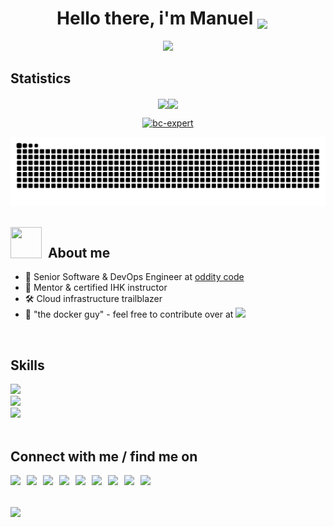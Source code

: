 <h1 align="center">Hello there, i'm Manuel <img src="https://media.giphy.com/media/hvRJCLFzcasrR4ia7z/giphy.gif" width="35" style="display: inline-block; vertical-align: bottom;"></h1>
<p align="center">
  <img src="https://readme-typing-svg.herokuapp.com/?lines=Laravel%20Developer;DevOps%20Engineer;instructor%20for%202%20apprentices;10%2B%20years%20of%20coding%20experience&font=Pacifico&center=true&width=650&height=120&color=58a6ff&vCenter=true&size=40%22">

<h2>Statistics</h2>
<p align="center"><img align="center" height="165px" src="https://github-readme-stats.vercel.app/api?username=mashb1t&count_private=true&show_icons=true&theme=tokyonight" /><img align="center" height="165px" src="https://github-readme-stats.vercel.app/api/top-langs/?username=mashb1t&layout=compact&theme=aura&langs_count=9" />
</p>
<p align="center"><a href="https://github.com/ryo-ma/github-profile-trophy"><img src="https://github-profile-trophy.vercel.app/?username=mashb1t&theme=tokyonight&no-frame=true&row=1&&margin-w=30&no-bg=true" alt="bc-expert" /></a></p>
<p align="center"><img src="https://raw.githubusercontent.com/mashb1t/mashb1t/output/github-contribution-grid-snake.svg" /></p>
<br>

<img align="left" src = "https://user-images.githubusercontent.com/63050133/156777293-72a6e681-2582-4a9d-ad92-09d1181d47c7.gif" width=50px height=50px>

<h2 align="left" font-weight="bold">&nbsp;&nbsp;About me</h2>

<ul>
  <li>💼 Senior Software & DevOps Engineer at <a href="https://www.odt.net/en/">oddity code</a></li>
  <li>📖 Mentor & certified IHK instructor</li>
  <li>🛠️ Cloud infrastructure trailblazer</li>
  <li>🐳 "the docker guy" - feel free to contribute over at <a href="https://github.com/veggiemonk/awesome-docker" style="vertical-align:text-bottom; display: inline-block;"><img src="https://awesome.re/badge.svg" /></a></li>
</ul>

<br>

<h2 align="left">Skills</h2>

<img src="https://skillicons.dev/icons?i=aws,kubernetes,ansible,linux,docker,grafana" /><br>
<img src="https://skillicons.dev/icons?i=html,php,laravel,graphql,nginx,mysql,redis,css,js" /><br>
<img src="https://skillicons.dev/icons?i=git,github,gitlab,raspberrypi,idea" /><br><br>

<h2 align="left">Connect with me / find me on</h2>
<p style="display: flex;">
  <a target="_blank" href="https://www.xing.com/profile/Manuel_Schmid39">
    <img width="48" src="https://camo.githubusercontent.com/c8a9c5b414cd812ad6a97a46c29af67239ddaeae08c41724ff7d945fb4c047e5/68747470733a2f2f6564656e742e6769746875622e696f2f537570657254696e7949636f6e732f696d616765732f7376672f6c696e6b6564696e2e737667">
  </a>
  <a style="margin-left: 10px;" target="_blank" href="https://www.linkedin.com/in/mashb1t/">
    <img width="48" src="https://camo.githubusercontent.com/559cb0e71b23bcd0b454d3312cb05542efb176a2236a5f6ecc99d478726172da/68747470733a2f2f6564656e742e6769746875622e696f2f537570657254696e7949636f6e732f696d616765732f7376672f78696e672e737667">
  </a>
  <a style="margin-left: 10px;" target="_blank" href="https://github.com/mashb1t">
    <img width="48" src="https://camo.githubusercontent.com/b079fe922f00c4b86f1b724fbc2e8141c468794ce8adbc9b7456e5e1ad09c622/68747470733a2f2f6564656e742e6769746875622e696f2f537570657254696e7949636f6e732f696d616765732f7376672f6769746875622e737667">
  </a>
  <a style="margin-left: 10px;" target="_blank" href="https://www.instagram.com/mashb1t/">
    <img width="48" src="https://camo.githubusercontent.com/c9dacf0f25a1489fdbc6c0d2b41cda58b77fa210a13a886d6f99e027adfbd358/68747470733a2f2f6564656e742e6769746875622e696f2f537570657254696e7949636f6e732f696d616765732f7376672f696e7374616772616d2e737667">
  </a>
  <a style="margin-left: 10px;" target="_blank" href="https://twitter.com/mashb1t">
    <img width="48" src="https://camo.githubusercontent.com/35b0b8bfbd8840f35607fb56ad0a139047fd5d6e09ceb060c5c6f0a5abd1044c/68747470733a2f2f6564656e742e6769746875622e696f2f537570657254696e7949636f6e732f696d616765732f7376672f747769747465722e737667">
  </a>
  <a style="margin-left: 10px;" target="_blank" href="https://soundcloud.com/mashb1t">
    <img width="48" src="https://camo.githubusercontent.com/ac239c1cbda77e625469bb2f8ec0723c2ab50f5e8e55ec271a58629dedf0cb31/68747470733a2f2f6564656e742e6769746875622e696f2f537570657254696e7949636f6e732f696d616765732f7376672f736f756e64636c6f75642e737667">
  </a>
  <a style="margin-left: 10px;" target="_blank" href="https://open.spotify.com/user/mash1t?si=fed9369f791849f2">
    <img width="48" src="https://camo.githubusercontent.com/15d4e1b8bf3ed25b7131cc93f248f86cc42deaf9e19fdb61aa1ba3b46e0400a5/68747470733a2f2f6564656e742e6769746875622e696f2f537570657254696e7949636f6e732f696d616765732f7376672f73706f746966792e737667">
  </a>
  <a style="margin-left: 10px;" target="_blank" href="https://gallery.mash1t.de">
    <img width="48" src="https://user-images.githubusercontent.com/9307310/211216356-5c9a2b89-06ca-466c-b8a7-ecf27010188c.png">
  </a>
  <a style="margin-left: 10px;" target="_blank" href="https://paypal.me/mash1t">
    <img width="48" src="https://camo.githubusercontent.com/9873545039eafb3a7c460a26fff1325319014b4f602faec376d3e6fa1f155561/68747470733a2f2f6564656e742e6769746875622e696f2f537570657254696e7949636f6e732f696d616765732f7376672f70617970616c2e737667">
  </a>
</p>

<h2 align="center"></h2>
<img align="center" src="https://visitor-badge.laobi.icu/badge?page_id=mashb1t.mashb1t.visitor-badge" />
